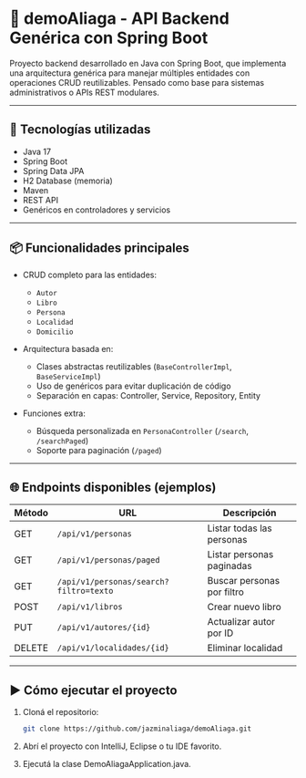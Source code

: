 # 🧩 demoAliaga - API Backend Genérica con Spring Boot

Proyecto backend desarrollado en Java con Spring Boot, que implementa una arquitectura genérica para manejar múltiples entidades con operaciones CRUD reutilizables. Pensado como base para sistemas administrativos o APIs REST modulares.

---

## 🚀 Tecnologías utilizadas

- Java 17
- Spring Boot
- Spring Data JPA
- H2 Database (memoria)
- Maven
- REST API
- Genéricos en controladores y servicios

---

## 📦 Funcionalidades principales

- CRUD completo para las entidades:
  - `Autor`
  - `Libro`
  - `Persona`
  - `Localidad`
  - `Domicilio`

- Arquitectura basada en:
  - Clases abstractas reutilizables (`BaseControllerImpl`, `BaseServiceImpl`)
  - Uso de genéricos para evitar duplicación de código
  - Separación en capas: Controller, Service, Repository, Entity

- Funciones extra:
  - Búsqueda personalizada en `PersonaController` (`/search`, `/searchPaged`)
  - Soporte para paginación (`/paged`)

---

## 🌐 Endpoints disponibles (ejemplos)

| Método | URL                             | Descripción                          |
|--------|----------------------------------|--------------------------------------|
| GET    | `/api/v1/personas`              | Listar todas las personas            |
| GET    | `/api/v1/personas/paged`        | Listar personas paginadas            |
| GET    | `/api/v1/personas/search?filtro=texto` | Buscar personas por filtro         |
| POST   | `/api/v1/libros`                | Crear nuevo libro                    |
| PUT    | `/api/v1/autores/{id}`          | Actualizar autor por ID              |
| DELETE | `/api/v1/localidades/{id}`      | Eliminar localidad                   |

---

## ▶️ Cómo ejecutar el proyecto

1. Cloná el repositorio:
   ```bash
   git clone https://github.com/jazminaliaga/demoAliaga.git

2. Abrí el proyecto con IntelliJ, Eclipse o tu IDE favorito.

3. Ejecutá la clase DemoAliagaApplication.java.
